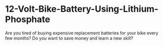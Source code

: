 # 12-Volt-Bike-Battery-Using-Lithium-Phosphate
Are you tired of buying expensive replacement batteries for your bike every few months? Do you want to save money and learn a new skill?
